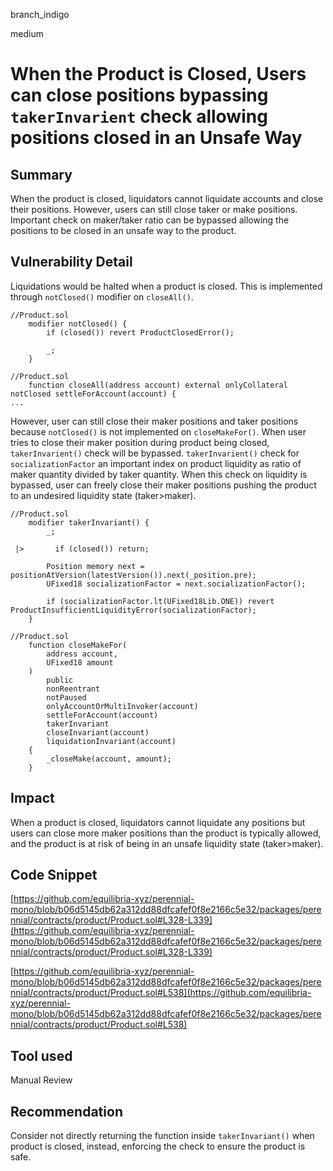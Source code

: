 branch_indigo

medium

# When the Product is Closed,  Users can close positions bypassing `takerInvarient` check allowing positions closed in an Unsafe Way

## Summary
When the product is closed, liquidators cannot liquidate accounts and close their positions. However, users can still close taker or make positions. Important check on maker/taker ratio can be bypassed allowing the positions to be closed in an unsafe way to the product.
## Vulnerability Detail
Liquidations would be halted when a product is closed. This is implemented through `notClosed()` modifier on `closeAll()`.
```solidity
//Product.sol
    modifier notClosed() {
        if (closed()) revert ProductClosedError();

        _;
    }
```
```solidity
//Product.sol
    function closeAll(address account) external onlyCollateral notClosed settleForAccount(account) {
...
```
However, user can still close their maker positions and taker positions because `notClosed()` is not implemented on `closeMakeFor()`. When user tries to close their maker position during product being closed, `takerInvarient()` check will be bypassed. `takerInvarient()` check for `socializationFactor` an important index on product liquidity as ratio of maker quantity divided by taker quantity. When this check on liquidity is bypassed, user can freely close their maker positions pushing the product to an undesired liquidity state (taker>maker).

```solidity
//Product.sol
    modifier takerInvariant() {
        _;

 |>       if (closed()) return;

        Position memory next = positionAtVersion(latestVersion()).next(_position.pre);
        UFixed18 socializationFactor = next.socializationFactor();

        if (socializationFactor.lt(UFixed18Lib.ONE)) revert ProductInsufficientLiquidityError(socializationFactor);
    }
```
```solidity
//Product.sol
    function closeMakeFor(
        address account,
        UFixed18 amount
    )
        public
        nonReentrant
        notPaused
        onlyAccountOrMultiInvoker(account)
        settleForAccount(account)
        takerInvariant
        closeInvariant(account)
        liquidationInvariant(account)
    {
        _closeMake(account, amount);
    }
```
## Impact
When a product is closed, liquidators cannot liquidate any positions but users can close more maker positions than the product is typically allowed, and the product is at risk of being in an unsafe liquidity state (taker>maker).
## Code Snippet
[https://github.com/equilibria-xyz/perennial-mono/blob/b06d5145db62a312dd88dfcafef0f8e2166c5e32/packages/perennial/contracts/product/Product.sol#L328-L339](https://github.com/equilibria-xyz/perennial-mono/blob/b06d5145db62a312dd88dfcafef0f8e2166c5e32/packages/perennial/contracts/product/Product.sol#L328-L339)

[https://github.com/equilibria-xyz/perennial-mono/blob/b06d5145db62a312dd88dfcafef0f8e2166c5e32/packages/perennial/contracts/product/Product.sol#L538](https://github.com/equilibria-xyz/perennial-mono/blob/b06d5145db62a312dd88dfcafef0f8e2166c5e32/packages/perennial/contracts/product/Product.sol#L538)
## Tool used

Manual Review

## Recommendation
Consider not directly returning the function inside `takerInvariant()` when product is closed, instead, enforcing the check to ensure the product is safe.